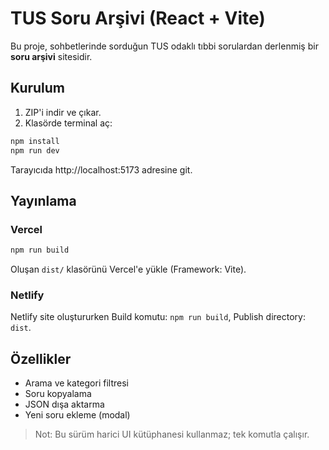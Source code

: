 # TUS Soru Arşivi (React + Vite)

Bu proje, sohbetlerinde sorduğun TUS odaklı tıbbi sorulardan derlenmiş bir **soru arşivi** sitesidir.

## Kurulum
1) ZIP'i indir ve çıkar.
2) Klasörde terminal aç:
```bash
npm install
npm run dev
```
Tarayıcıda http://localhost:5173 adresine git.

## Yayınlama
### Vercel
```bash
npm run build
```
Oluşan `dist/` klasörünü Vercel'e yükle (Framework: Vite).

### Netlify
Netlify site oluştururken Build komutu: `npm run build`, Publish directory: `dist`.

## Özellikler
- Arama ve kategori filtresi
- Soru kopyalama
- JSON dışa aktarma
- Yeni soru ekleme (modal)

> Not: Bu sürüm harici UI kütüphanesi kullanmaz; tek komutla çalışır.
